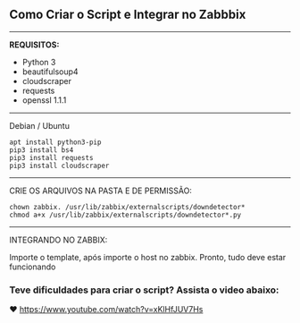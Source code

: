 ## Como Criar o Script e Integrar no Zabbbix
---

**REQUISITOS:**

* Python 3
* beautifulsoup4
* cloudscraper
* requests
* openssl 1.1.1

---
Debian / Ubuntu
```
apt install python3-pip
pip3 install bs4
pip3 install requests
pip3 install cloudscraper
```
---
CRIE OS ARQUIVOS NA PASTA E DE PERMISSÃO:
```
chown zabbix. /usr/lib/zabbix/externalscripts/downdetector*
chmod a+x /usr/lib/zabbix/externalscripts/downdetector*.py
```
---
INTEGRANDO NO ZABBIX:

Importe o template, após importe o host no zabbix. Pronto, tudo deve estar funcionando

### Teve dificuldades para criar o script? Assista o video abaixo:

:heart: https://www.youtube.com/watch?v=xKlHfJUV7Hs
